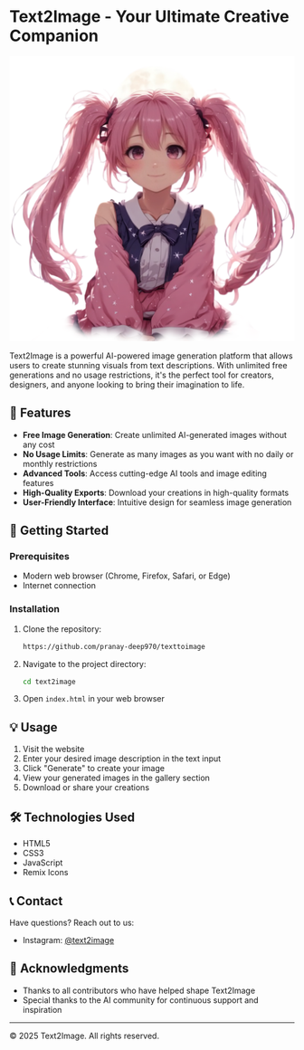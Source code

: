 # Text2Image - Your Ultimate Creative Companion

![Text2Image Logo](logo.png)

Text2Image is a powerful AI-powered image generation platform that allows users to create stunning visuals from text descriptions. With unlimited free generations and no usage restrictions, it's the perfect tool for creators, designers, and anyone looking to bring their imagination to life.

## 🌟 Features

- **Free Image Generation**: Create unlimited AI-generated images without any cost
- **No Usage Limits**: Generate as many images as you want with no daily or monthly restrictions
- **Advanced Tools**: Access cutting-edge AI tools and image editing features
- **High-Quality Exports**: Download your creations in high-quality formats
- **User-Friendly Interface**: Intuitive design for seamless image generation

## 🚀 Getting Started

### Prerequisites

- Modern web browser (Chrome, Firefox, Safari, or Edge)
- Internet connection

### Installation

1. Clone the repository:
   ```bash
   https://github.com/pranay-deep970/texttoimage
   ```

2. Navigate to the project directory:
   ```bash
   cd text2image
   ```

3. Open `index.html` in your web browser

## 💡 Usage

1. Visit the website
2. Enter your desired image description in the text input
3. Click "Generate" to create your image
4. View your generated images in the gallery section
5. Download or share your creations

## 🛠️ Technologies Used

- HTML5
- CSS3
- JavaScript
- Remix Icons

## 📞 Contact

Have questions? Reach out to us:

- Instagram: [@text2image](https://www.instagram.com/nextgen_coder_telugu/)

## 🙏 Acknowledgments

- Thanks to all contributors who have helped shape Text2Image
- Special thanks to the AI community for continuous support and inspiration

---

&copy; 2025 Text2Image. All rights reserved.
